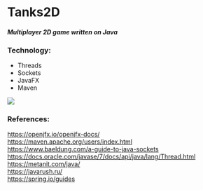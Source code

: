 # Tanks2D
#### _Multiplayer 2D game written on Java_

### Technology: 
- Threads    
- Sockets   
- JavaFX   
- Maven

![](https://github.com/buhankahleba/Tanks2D/blob/main/tanks2d.png)

### References:
https://openjfx.io/openjfx-docs/  
https://maven.apache.org/users/index.html  
https://www.baeldung.com/a-guide-to-java-sockets  
https://docs.oracle.com/javase/7/docs/api/java/lang/Thread.html  
https://metanit.com/java/   
https://javarush.ru/  
https://spring.io/guides

